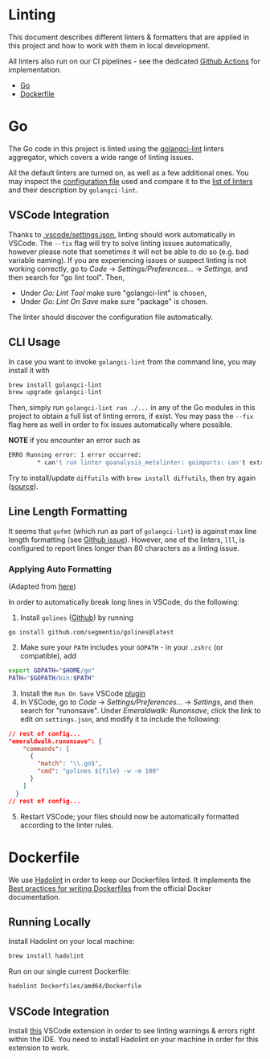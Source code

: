 # Linting

This document describes different linters & formatters that are applied in this project and how to work with them in local development.

All linters also run on our CI pipelines - see the dedicated [Github Actions](/.github/workflows/linting.yml) for implementation.

* [Go](#go)
* [Dockerfile](#dockerfile)
# Go
The Go code in this project is linted using the [golangci-lint](https://golangci-lint.run/) linters aggregator, which covers a wide range of linting issues.

All the default linters are turned on, as well as a few additional ones. You may inspect the [configuration file](../lunar-engine/.golangci.yaml) used and compare it to the [list of linters](https://golangci-lint.run/usage/linters/) and their description by `golangci-lint`.
## VSCode Integration
Thanks to [.vscode/settings.json](../.vscode/settings.json), linting should work automatically in VSCode. The `--fix` flag will try to solve linting issues automatically, however please note that sometimes it will not be able to do so (e.g. bad variable naming).
If you are experiencing issues or suspect linting is not working correctly, go to *Code* -> *Settings/Preferences...* -> *Settings*, and then search for "go lint tool". Then,
* Under *Go: Lint Tool* make sure "golangci-lint" is chosen,
* Under *Go: Lint On Save* make sure "package" is chosen.

The linter should discover the configuration file automatically.

## CLI Usage
In case you want to invoke `golangci-lint` from the command line, you may install it with
```bash
brew install golangci-lint
brew upgrade golangci-lint
```
Then, simply run `golangci-lint run ./...` in any of the Go modules in this project to obtain a full list of linting errors, if exist. You may pass the `--fix` flag here as well in order to fix issues automatically where possible.

**NOTE** if you encounter an error such as 
```bash
ERRO Running error: 1 error occurred:
        * can't run linter goanalysis_metalinter: goimports: can't extract issues from gofmt diff output...
```
Try to install/update `diffutils` with `brew install diffutils`, then try again ([source](https://github.com/golangci/golangci-lint/issues/3087#issuecomment-1226508818)).

## Line Length Formatting
It seems that `gofmt` (which run as part of `golangci-lint`) is against max line length formatting (see [Github issue](https://github.com/golang/go/issues/11915)).
However, one of the linters, `lll`, is configured to report lines longer than 80 characters as a linting issue.

### Applying Auto Formatting
(Adapted from [here](https://github.com/segmentio/golines#visual-studio-code))

In order to automatically break long lines in VSCode, do the following:
1. Install `golines` ([Github](https://github.com/segmentio/golines)) by running
```shell
go install github.com/segmentio/golines@latest
```
2. Make sure your `PATH` includes your `GOPATH` - in your `.zshrc` (or compatible), add
```bash
export GOPATH="$HOME/go"
PATH="$GOPATH/bin:$PATH"
```
3. Install the `Run On Save` VSCode [plugin](https://marketplace.visualstudio.com/items?itemName=emeraldwalk.RunOnSave)
4. In VSCode, go to *Code* -> *Settings/Preferences...* -> *Settings*, and then search for "runonsave". Under *Emeraldwalk: Runonsave*, click the link to edit on `settings.json`, and modify it to include the following:
```json
// rest of config...
"emeraldwalk.runonsave": {
    "commands": [
      {
        "match": "\\.go$",
        "cmd": "golines ${file} -w -m 100"
      }
    ]
  }
// rest of config...
```
5. Restart VSCode; your files should now be automatically formatted according to the linter rules.

# Dockerfile

We use [Hadolint](https://github.com/hadolint/hadolint) in order to keep our Dockerfiles linted. It implements the [Best practices for writing Dockerfiles](https://docs.docker.com/develop/develop-images/dockerfile_best-practices/) from the official Docker documentation.

## Running Locally
Install Hadolint on your local machine:
```bash
brew install hadolint
```
Run on our single current Dockerfile:
```bash
hadolint Dockerfiles/amd64/Dockerfile
```

## VSCode Integration
Install [this](https://marketplace.visualstudio.com/items?itemName=exiasr.hadolint) VSCode extension in order to see linting warnings & errors right within the IDE.
You need to install Hadolint on your machine in order for this extension to work.
